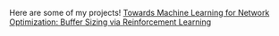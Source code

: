 Here are some of my projects!
[Towards Machine Learning for Network Optimization: Buffer Sizing via Reinforcement Learning]([https://github.com/artemisveizi/artemis/blob/main/Veizi_Artemis_Thesis.pdf])
